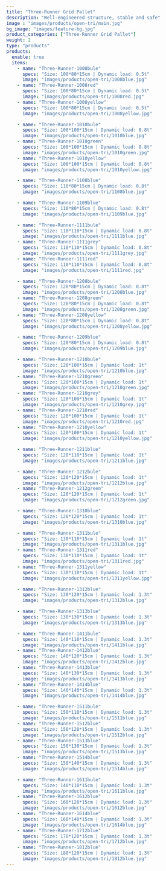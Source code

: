 ```yaml
---
title: "Three-Runner Grid Pallet"
description: "Well-engineered structure, stable and safe"
image : "images/products/open-tri/main.jpg"
bg_image: "images/feature-bg.jpg"
product_categories: ["Three-Runner Grid Pallet"]
weight: 2
type: "products"
products:
  enable: true
  items:
    - name: "Three-Runner-1008bule"
      specs: "Size: 100*80*15cm | Dynamic load: 0.5t"
      image: "images/products/open-tri/1008blue.jpg"
    - name: "Three-Runner-1008red"
      specs: "Size: 100*80*15cm | Dynamic load: 0.5t"
      image: "images/products/open-tri/1008red.jpg"
    - name: "Three-Runner-1008yellow"
      specs: "Size: 100*80*15cm | Dynamic load: 0.5t"
      image: "images/products/open-tri/1008yellow.jpg"

    - name: "Three-Runner-1010bule"
      specs: "Size: 100*100*15cm | Dynamic load: 0.8t"
      image: "images/products/open-tri/1010blue.jpg"
    - name: "Three-Runner-1010green"
      specs: "Size: 100*100*15cm | Dynamic load: 0.8t"
      image: "images/products/open-tri/1010green.jpg"
    - name: "Three-Runner-1010yellow"
      specs: "Size: 100*100*15cm | Dynamic load: 0.8t"
      image: "images/products/open-tri/1010yellow.jpg"

    - name: "Three-Runner-1108blue"
      specs: "Size: 110*80*15cm | Dynamic load: 0.8t"
      image: "images/products/open-tri/1108blue.jpg"

    - name: "Three-Runner-1109blue"
      specs: "Size: 110*80*15cm | Dynamic load: 0.8t"
      image: "images/products/open-tri/1109blue.jpg"

    - name: "Three-Runner-1111bule"
      specs: "Size: 110*110*15cm | Dynamic load: 0.8t"
      image: "images/products/open-tri/1111blue.jpg"
    - name: "Three-Runner-1111grey"
      specs: "Size: 110*110*15cm | Dynamic load: 0.8t"
      image: "images/products/open-tri/1111grey.jpg"
    - name: "Three-Runner-1111red"
      specs: "Size: 110*110*15cm | Dynamic load: 0.8t"
      image: "images/products/open-tri/1111red.jpg"

    - name: "Three-Runner-1208bule"
      specs: "Size: 120*80*15cm | Dynamic load: 0.8t"
      image: "images/products/open-tri/1208blue.jpg"
    - name: "Three-Runner-1208green"
      specs: "Size: 120*80*15cm | Dynamic load: 0.8t"
      image: "images/products/open-tri/1208green.jpg"
    - name: "Three-Runner-1208yellow"
      specs: "Size: 120*80*15cm | Dynamic load: 0.8t"
      image: "images/products/open-tri/1208yellow.jpg"

    - name: "Three-Runner-1209blue"
      specs: "Size: 120*80*15cm | Dynamic load: 0.8t"
      image: "images/products/open-tri/1209blue.jpg"

    - name: "Three-Runner-1210bule"
      specs: "Size: 120*100*15cm | Dynamic load: 1t"
      image: "images/products/open-tri/1210blue.jpg"
    - name: "Three-Runner-1210green"
      specs: "Size: 120*100*15cm | Dynamic load: 1t"
      image: "images/products/open-tri/1210green.jpg"
    - name: "Three-Runner-1210grey"
      specs: "Size: 120*100*15cm | Dynamic load: 1t"
      image: "images/products/open-tri/1210grey.jpg"
    - name: "Three-Runner-1210red"
      specs: "Size: 120*100*15cm | Dynamic load: 1t"
      image: "images/products/open-tri/1210red.jpg"
    - name: "Three-Runner-1210yellow"
      specs: "Size: 120*100*15cm | Dynamic load: 1t"
      image: "images/products/open-tri/1210yellow.jpg"

    - name: "Three-Runner-1211blue"
      specs: "Size: 120*110*15cm | Dynamic load: 1t"
      image: "images/products/open-tri/1211blue.jpg"

    - name: "Three-Runner-1212bule"
      specs: "Size: 120*120*15cm | Dynamic load: 1t"
      image: "images/products/open-tri/1212blue.jpg"
    - name: "Three-Runner-1212green"
      specs: "Size: 120*120*15cm | Dynamic load: 1t"
      image: "images/products/open-tri/1212green.jpg"

    - name: "Three-Runner-1310blue"
      specs: "Size: 120*120*15cm | Dynamic load: 1t"
      image: "images/products/open-tri/1310blue.jpg"

    - name: "Three-Runner-1311bule"
      specs: "Size: 130*110*15cm | Dynamic load: 1t"
      image: "images/products/open-tri/1311blue.jpg"
    - name: "Three-Runner-1311red"
      specs: "Size: 130*110*15cm | Dynamic load: 1t"
      image: "images/products/open-tri/1311red.jpg"
    - name: "Three-Runner-1311yellow"
      specs: "Size: 130*110*15cm | Dynamic load: 1t"
      image: "images/products/open-tri/1311yellow.jpg"

    - name: "Three-Runner-1312blue"
      specs: "Size: 130*120*15cm | Dynamic load: 1.3t"
      image: "images/products/open-tri/1312blue.jpg"

    - name: "Three-Runner-1313blue"
      specs: "Size: 130*130*15cm | Dynamic load: 1.3t"
      image: "images/products/open-tri/1313blue.jpg"

    - name: "Three-Runner-1411bule"
      specs: "Size: 140*110*15cm | Dynamic load: 1.3t"
      image: "images/products/open-tri/1411blue.jpg"
    - name: "Three-Runner-1412blue"
      specs: "Size: 140*120*15cm | Dynamic load: 1.3t"
      image: "images/products/open-tri/1412blue.jpg"
    - name: "Three-Runner-1413blue"
      specs: "Size: 140*130*15cm | Dynamic load: 1.3t"
      image: "images/products/open-tri/1413blue.jpg"
    - name: "Three-Runner-1414blue"
      specs: "Size: 140*140*15cm | Dynamic load: 1.3t"
      image: "images/products/open-tri/1414blue.jpg"

    - name: "Three-Runner-1511bule"
      specs: "Size: 150*110*15cm | Dynamic load: 1.3t"
      image: "images/products/open-tri/1511blue.jpg"
    - name: "Three-Runner-1512blue"
      specs: "Size: 150*120*15cm | Dynamic load: 1.3t"
      image: "images/products/open-tri/1512blue.jpg"
    - name: "Three-Runner-1513blue"
      specs: "Size: 150*130*15cm | Dynamic load: 1.3t"
      image: "images/products/open-tri/1513blue.jpg"
    - name: "Three-Runner-1514blue"
      specs: "Size: 150*140*15cm | Dynamic load: 1.3t"
      image: "images/products/open-tri/1514blue.jpg"

    - name: "Three-Runner-1611bule"
      specs: "Size: 140*110*15cm | Dynamic load: 1.3t"
      image: "images/products/open-tri/1611blue.jpg"
    - name: "Three-Runner-1612blue"
      specs: "Size: 160*120*15cm | Dynamic load: 1.3t"
      image: "images/products/open-tri/1612blue.jpg"
    - name: "Three-Runner-1614blue"
      specs: "Size: 160*140*15cm | Dynamic load: 1.3t"
      image: "images/products/open-tri/1614blue.jpg"
    - name: "Three-Runner-1712blue"
      specs: "Size: 170*120*15cm | Dynamic load: 1.3t"
      image: "images/products/open-tri/1712blue.jpg"
    - name: "Three-Runner-1812blue"
      specs: "Size: 180*120*15cm | Dynamic load: 1.3t"
      image: "images/products/open-tri/1812blue.jpg"
---
```

